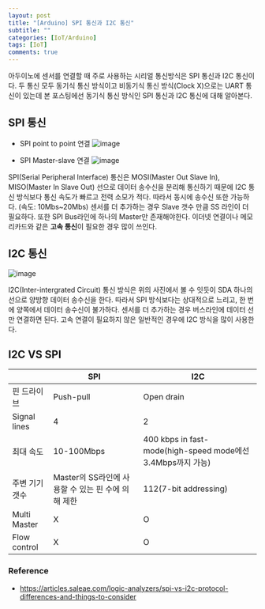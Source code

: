 ```yaml
---
layout: post
title: "[Arduino] SPI 통신과 I2C 통신"
subtitle: ""
categories: [IoT/Arduino]
tags: [IoT]
comments: true
---
```


아두이노에 센서를 연결할 때 주로 사용하는 시리얼 통신방식은 SPI 통신과 I2C 통신이다. 두 통신 모두 동기식 통신 방식이고 비동기식 통신 방식(Clock X)으로는 UART 통신이 있는데 본 포스팅에선 동기식 통신 방식인 SPI 통신과 I2C 통신에 대해 알아본다.

## SPI 통신

- SPI point to point 연결
  ![image](https://gblobscdn.gitbook.com/assets%2F-LLgVUyGkRwpxJv5U2az%2F-LS_vdxQfmNt6NQRS_VT%2F-LS_vh8TNcTDJytT9iUO%2Fspi-1-slave.png?alt=media&token=0a124bdb-0b45-40c3-82fa-119c5d666e81)

- SPI Master-slave 연결
  ![image](https://gblobscdn.gitbook.com/assets%2F-LLgVUyGkRwpxJv5U2az%2F-LS_vdxQfmNt6NQRS_VT%2F-LS_vnZfgdn58_uMjvXp%2Fspi-3-slave.png?alt=media&token=5a5a483c-ad88-45b9-8a0c-54f19c6abffb)

SPI(Serial Peripheral Interface) 통신은 MOSI(Master Out Slave In), MISO(Master In Slave Out) 선으로 데이터 송수신을 분리해 통신하기 때문에 I2C 통신 방식보다 통신 속도가 빠르고 전력 소모가 적다. 따라서 동시에 송수신 또한 가능하다. (속도: 10Mbs~20Mbs) 센서를 더 추가하는 경우 Slave 갯수 만큼 SS 라인이 더 필요하다. 또한 SPI Bus라인에 하나의 Master만 존재해야한다. 이더넷 연결이나 메모리카드와 같은 **고속 통신**이 필요한 경우 많이 쓰인다.

## I2C 통신

![image](https://gblobscdn.gitbook.com/assets%2F-LLgVUyGkRwpxJv5U2az%2F-LS_vdxQfmNt6NQRS_VT%2F-LS_wHgqbb3qugMtRK30%2Fi2c-multi-master.png?alt=media&token=2e67c143-a6c3-4aa2-b097-14d47cada4db)

I2C(Inter-intergrated Circuit) 통신 방식은 위의 사진에서 볼 수 잇듯이 SDA 하나의 선으로 양방향 데이터 송수신을 한다. 따라서 SPI 방식보다는 상대적으로 느리고, 한 번에 양쪽에서 데이터 송수신이 불가하다. 센서를 더 추가하는 경우 버스라인에 데이터 선만 연결하면 된다. 고속 연결이 필요하지 않은 일반적인 경우에 I2C 방식을 많이 사용한다.

## I2C VS SPI

|                | SPI                                                | I2C                                                         |
| -------------- | -------------------------------------------------- | ----------------------------------------------------------- |
| 핀 드라이브    | Push-pull                                          | Open drain                                                  |
| Signal lines   | 4                                                  | 2                                                           |
| 최대 속도      | 10-100Mbps                                         | 400 kbps in fast-mode(high-speed mode에선 3.4Mbps까지 가능) |
| 주변 기기 갯수 | Master의 SS라인에 사용할 수 있는 핀 수에 의해 제한 | 112(7-bit addressing)                                       |
| Multi Master   | X                                                  | O                                                           |
| Flow control   | X                                                  | O                                                           |

### Reference

- <https://articles.saleae.com/logic-analyzers/spi-vs-i2c-protocol-differences-and-things-to-consider>
